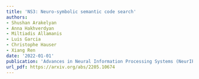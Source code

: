 ```yaml
---
title: 'NS3: Neuro-symbolic semantic code search'
authors:
- Shushan Arakelyan
- Anna Hakhverdyan
- Miltiadis Allamanis
- Luis Garcia
- Christophe Hauser
- Xiang Ren
date: '2022-01-01'
publication: 'Advances in Neural Information Processing Systems (NeurIPS 2022)'
url_pdf: https://arxiv.org/abs/2205.10674
---
```

